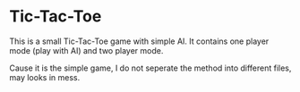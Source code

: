 # Tic-Tac-Toe

This is a small Tic-Tac-Toe game with simple AI. It contains one player mode (play with AI) and two player mode.

Cause it is the simple game, I do not seperate the method into different files, may looks in mess.

